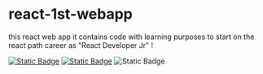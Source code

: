 # react-1st-webapp
this react web app it contains code with learning purposes to start on the react path career as "React Developer Jr" ! 

[![Static Badge](https://img.shields.io/badge/BFranco_94-black?style=flat-square&logo=github)](https://github.com/BFranco-94)
[![Static Badge](https://img.shields.io/badge/bryanfranco94-blue?style=flat-square&logo=linkedin)](https://www.linkedin.com/in/bryanfranco94/)
![Static Badge](https://img.shields.io/badge/Junior.%20Developer-blue?style=flat-square&logo=react&label=React)
